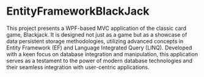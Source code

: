 # EntityFrameworkBlackJack
This project presents a WPF-based MVC application of the classic card game, Blackjack. It is designed not just as a game but as a showcase of data persistent storage methodologies, utilizing advanced concepts in Entity Framework (EF) and Language Integrated Query (LINQ). Developed with a keen focus on database integration and manipulation, this application serves as a testament to the power of modern database technologies and their seamless integration with user-centric applications.
